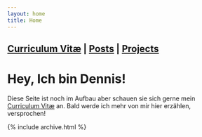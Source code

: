 ```yaml
---
layout: home
title: Home
---
```


## [Curriculum Vitæ](cv) | [Posts](posts) | [Projects](projects/example)

# Hey, Ich bin Dennis!

Diese Seite ist noch im Aufbau aber schauen sie sich gerne mein [Curriculum Vitæ](cv) an. Bald werde ich mehr von mir hier erzählen, versprochen!

{% include archive.html %}
